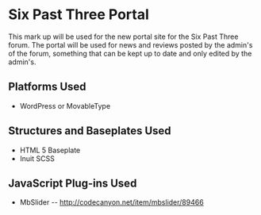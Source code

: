 # Six Past Three Portal

This mark up will be used for the new portal site for the Six Past Three forum. The portal will be used for news and reviews posted by the admin's of the forum, something that can be kept up to date and only edited by the admin's.

## Platforms Used

- WordPress or MovableType

## Structures and Baseplates Used

- HTML 5 Baseplate
- Inuit SCSS

## JavaScript Plug-ins Used

- MbSlider 
-- http://codecanyon.net/item/mbslider/89466
